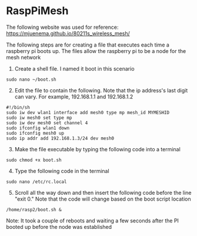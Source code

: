 # RaspPiMesh
The following website was used for reference: https://mjuenema.github.io/80211s_wireless_mesh/

The following steps are for creating a file that executes each time a raspberry pi boots up. The files allow the raspberry pi to be a node for the mesh network

1. Create a shell file. I named it boot in this scenario

```sudo nano ~/boot.sh```

2. Edit the file to contain the following. Note that the ip address's last digit can vary. For example, 192.168.1.1 and 192.168.1.2

```
#!/bin/sh
sudo iw dev wlan1 interface add mesh0 type mp mesh_id MYMESHID
sudo iw mesh0 set type mp
sudo iw dev mesh0 set channel 4
sudo ifconfig wlan1 down
sudo ifconfig mesh0 up
sudo ip addr add 192.168.1.3/24 dev mesh0 
```
3. Make the file executable by typing the following code into a terminal

```sudo chmod +x boot.sh```

4. Type the following code in the terminal 

```sudo nano /etc/rc.local```

5. Scroll all the way down and then insert the following code before the line "exit 0." Note that the code will change based on the boot script location

```/home/rasp2/boot.sh &```

Note: It took a couple of reboots and waiting a few seconds after the PI booted up before the node was established

